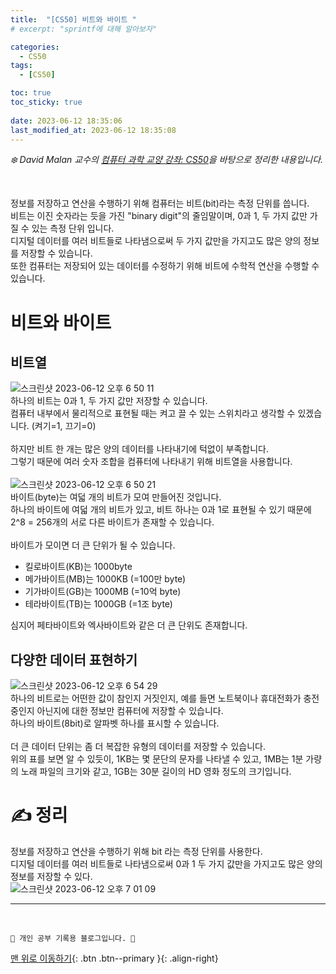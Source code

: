 ```yaml
---
title:  "[CS50] 비트와 바이트 "
# excerpt: "sprintf에 대해 알아보자"

categories:
  - CS50
tags:
  - [CS50]

toc: true
toc_sticky: true
 
date: 2023-06-12 18:35:06
last_modified_at: 2023-06-12 18:35:08
---
```



_❄️ David Malan 교수의 [컴퓨터 과학 교양 강좌: CS50](https://www.edwith.org/cs50/lecture/22798?isDesc=false)을 바탕으로 정리한 내용입니다._

<br>

정보를 저장하고 연산을 수행하기 위해 컴퓨터는 비트(bit)라는 측정 단위를 씁니다.<br>
비트는 이진 숫자라는 듯을 가진 "binary digit"의 줄임말이며, 0과 1, 두 가지 값만 가질 수 있는 측정 단위 입니다.<br>
디지털 데이터를 여러 비트들로 나타냄으로써 두 가지 값만을 가지고도 많은 양의 정보를 저장할 수 있습니다.<br>
또한 컴퓨터는 저장되어 있는 데이터를 수정하기 위해 비트에 수학적 연산을 수행할 수 있습니다.

# 비트와 바이트

## 비트열

![스크린샷 2023-06-12 오후 6 50 11](https://github.com/minju412/jenkins-test/assets/59405576/44bcc5b6-83ec-4b0a-93e3-d5affc403470)<br>
하나의 비트는 0과 1, 두 가지 값만 저장할 수 있습니다.<br>
컴퓨터 내부에서 물리적으로 표현될 때는 켜고 끌 수 있는 스위치라고 생각할 수 있겠습니다. (켜기=1, 끄기=0)<br><br>
하지만 비트 한 개는 많은 양의 데이터를 나타내기에 턱없이 부족합니다.<br>
그렇기 때문에 여러 숫자 조합을 컴퓨터에 나타내기 위해 비트열을 사용합니다.<br><br>
![스크린샷 2023-06-12 오후 6 50 21](https://github.com/minju412/jenkins-test/assets/59405576/c03c03a7-ef28-41d7-869b-aed6c5921f29)<br>
바이트(byte)는 여덟 개의 비트가 모여 만들어진 것입니다.<br>
하나의 바이트에 여덟 개의 비트가 있고, 비트 하나는 0과 1로 표현될 수 있기 때문에 2^8 = 256개의 서로 다른 바이트가 존재할 수 있습니다.<br><br>
바이트가 모이면 더 큰 단위가 될 수 있습니다.
- 킬로바이트(KB)는 1000byte
- 메가바이트(MB)는 1000KB (=100만 byte)
- 기가바이트(GB)는 1000MB (=10억 byte)
- 테라바이트(TB)는 1000GB (=1조 byte)

심지어 페타바이트와 엑사바이트와 같은 더 큰 단위도 존재합니다.

## 다양한 데이터 표현하기
![스크린샷 2023-06-12 오후 6 54 29](https://github.com/minju412/jenkins-test/assets/59405576/78c0ad4f-5a72-40c3-988e-c486451d915d)<br>
하나의 비트로는 어떤한 값이 참인지 거짓인지, 예를 들면 노트북이나 휴대전화가 충전 중인지 아닌지에 대한 정보만 컴퓨터에 저장할 수 있습니다.<br>
하나의 바이트(8bit)로 알파벳 하나를 표시할 수 있습니다.<br><br>
더 큰 데이터 단위는 좀 더 복잡한 유형의 데이터를 저장할 수 있습니다.<br>
위의 표를 보면 알 수 있듯이, 1KB는 몇 문단의 문자를 나타낼 수 있고, 1MB는 1분 가량의 노래 파일의 크기와 같고, 1GB는 30분 길이의 HD 영화 정도의 크기입니다.


# ✍️ 정리
정보를 저장하고 연산을 수행하기 위해 bit 라는 측정 단위를 사용한다.<br>
디지털 데이터를 여러 비트들로 나타냄으로써 0과 1 두 가지 값만을 가지고도 많은 양의 정보를 저장할 수 있다.<br>
![스크린샷 2023-06-12 오후 7 01 09](https://github.com/minju412/jenkins-test/assets/59405576/e732fa83-30fd-41d5-a566-b816bca7746c)













***
<br>


    💛 개인 공부 기록용 블로그입니다. 👻

[맨 위로 이동하기](#){: .btn .btn--primary }{: .align-right}